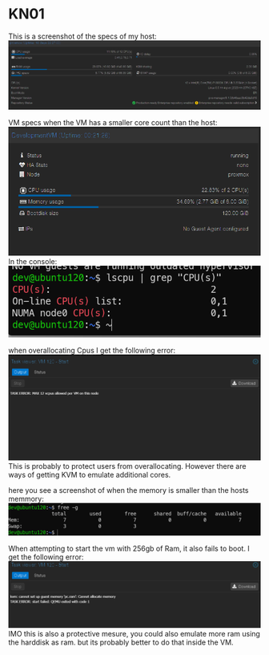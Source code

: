 # KN01
This is a screenshot of the specs of my host:
![Host Specs](image.png)

VM specs when the VM has a smaller core count than the host:
![VM specs](image-1.png)
In the console: 
![alt text](image-2.png)

when overallocating Cpus I get the following error:
![alt text](image-3.png)
This is probably to protect users from overallocating. However there are ways of getting KVM to emulate additional cores.

here you see a screenshot of when the memory is smaller than the hosts memmory:
![alt text](image-4.png)

When attempting to start the vm with 256gb of Ram, it also fails to boot. I get the following error:
![alt text](image-5.png)
IMO this is also a protective mesure, you could also emulate more ram using the harddisk as ram. but its probably better to do that inside the VM.